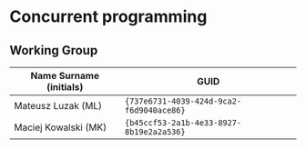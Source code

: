 # Concurrent programming

## Working Group

| Name Surname (initials) | GUID                                     |
| ----------------------- | ---------------------------------------- |
| Mateusz Luzak  (ML)     | `{737e6731-4039-424d-9ca2-f6d9040ace86}` |
| Maciej Kowalski  (MK)   | `{b45ccf53-2a1b-4e33-8927-8b19e2a2a536}` |